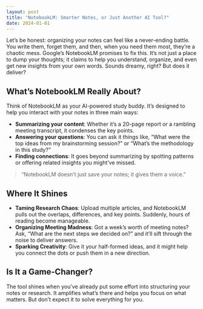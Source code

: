 ```yaml
---
layout: post
title: "NotebookLM: Smarter Notes, or Just Another AI Tool?"
date: 2024-01-01
---
```

Let’s be honest: organizing your notes can feel like a never-ending battle. You write them, forget them, and then, when you need them most, they’re a chaotic mess. Google’s NotebookLM promises to fix this. It’s not just a place to dump your thoughts; it claims to help you understand, organize, and even get new insights from your own words. Sounds dreamy, right? But does it deliver?

## What’s NotebookLM Really About?
Think of NotebookLM as your AI-powered study buddy. It’s designed to help you interact with your notes in three main ways:
- **Summarizing your content**: Whether it’s a 20-page report or a rambling meeting transcript, it condenses the key points.
- **Answering your questions**: You can ask it things like, “What were the top ideas from my brainstorming session?” or “What’s the methodology in this study?”
- **Finding connections**: It goes beyond summarizing by spotting patterns or offering related insights you might’ve missed.

> “NotebookLM doesn’t just save your notes; it gives them a voice.”

## Where It Shines
- **Taming Research Chaos**: Upload multiple articles, and NotebookLM pulls out the overlaps, differences, and key points. Suddenly, hours of reading become manageable.
- **Organizing Meeting Madness**: Got a week’s worth of meeting notes? Ask, “What are the next steps we decided on?” and it’ll sift through the noise to deliver answers.
- **Sparking Creativity**: Give it your half-formed ideas, and it might help you connect the dots or push them in a new direction.

## Is It a Game-Changer?
The tool shines when you’ve already put some effort into structuring your notes or research. It amplifies what’s there and helps you focus on what matters. But don’t expect it to solve everything for you.
